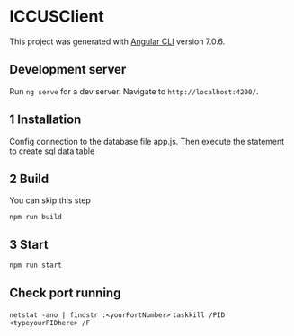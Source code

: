 # ICCUSClient

This project was generated with [Angular CLI](https://github.com/angular/angular-cli) version 7.0.6.

## Development server

Run `ng serve` for a dev server. Navigate to `http://localhost:4200/`.

## 1 Installation

Config connection to the database file app.js. Then execute the statement to create sql data table

## 2 Build 

You can skip this step

`npm run build`

## 3 Start

`npm run start`


## Check port running 
`netstat -ano | findstr :<yourPortNumber>`
`taskkill /PID <typeyourPIDhere> /F`